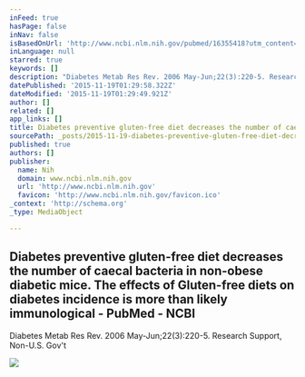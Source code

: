 ```yaml
---
inFeed: true
hasPage: false
inNav: false
isBasedOnUrl: 'http://www.ncbi.nlm.nih.gov/pubmed/16355418?utm_content=bufferbb548&utm_medium=social&utm_source=twitter.com&utm_campaign=buffer#'
inLanguage: null
starred: true
keywords: []
description: "Diabetes Metab Res Rev. 2006 May-Jun;22(3):220-5. Research Support, Non-U.S. Gov't"
datePublished: '2015-11-19T01:29:58.322Z'
dateModified: '2015-11-19T01:29:49.921Z'
author: []
related: []
app_links: []
title: Diabetes preventive gluten-free diet decreases the number of caecal bacteria in non-obese diabetic mice. - PubMed - NCBI
sourcePath: _posts/2015-11-19-diabetes-preventive-gluten-free-diet-decreases-the-number-of.md
published: true
authors: []
publisher:
  name: Nih
  domain: www.ncbi.nlm.nih.gov
  url: 'http://www.ncbi.nlm.nih.gov'
  favicon: 'http://www.ncbi.nlm.nih.gov/favicon.ico'
_context: 'http://schema.org'
_type: MediaObject

---
```

<article style=""><h1>Diabetes preventive gluten-free diet decreases the number of caecal bacteria in non-obese diabetic mice. The effects of Gluten-free diets on diabetes incidence is more than likely immunological - PubMed - NCBI</h1><p>Diabetes Metab Res Rev. 2006 May-Jun;22(3):220-5. Research Support, Non-U.S. Gov't</p><img src="http://www.ncbi.nlm.nih.gov/coreutils/img/pubmed256blue.png" /></article>